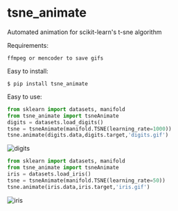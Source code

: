# tsne_animate
Automated animation for scikit-learn's t-sne algorithm



Requirements:
```
ffmpeg or mencoder to save gifs
```


Easy to install:  
```
$ pip install tsne_animate
```

Easy to use:
```python
from sklearn import datasets, manifold
from tsne_animate import tsneAnimate
digits = datasets.load_digits()
tsne = tsneAnimate(manifold.TSNE(learning_rate=1000))
tsne.animate(digits.data,digits.target,'digits.gif')
```

![digits](https://github.com/hardkun/tsne_animate/blob/master/examples/digits.gif)

```python
from sklearn import datasets, manifold
from tsne_animate import tsneAnimate
iris = datasets.load_iris()
tsne = tsneAnimate(manifold.TSNE(learning_rate=50))
tsne.animate(iris.data,iris.target,'iris.gif')
```

![iris](https://github.com/hardkun/tsne_animate/blob/master/examples/iris.gif)
